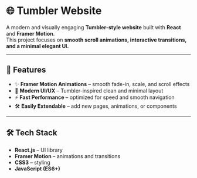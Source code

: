 # 🌐 Tumbler Website  

A modern and visually engaging **Tumbler-style website** built with **React** and **Framer Motion**.  
This project focuses on **smooth scroll animations, interactive transitions, and a minimal elegant UI.**  

---

## 🚀 Features  
- ✨ **Framer Motion Animations** – smooth fade-in, scale, and scroll effects  
- 🎨 **Modern UI/UX** – Tumbler-inspired clean and minimal layout  
- ⚡ **Fast Performance** – optimized for speed and smooth navigation  
- 🛠️ **Easily Extendable** – add new pages, animations, or components  

---

## 🛠️ Tech Stack  
- **React.js** – UI library  
- **Framer Motion** – animations and transitions  
- **CSS3** – styling  
- **JavaScript (ES6+)**  




